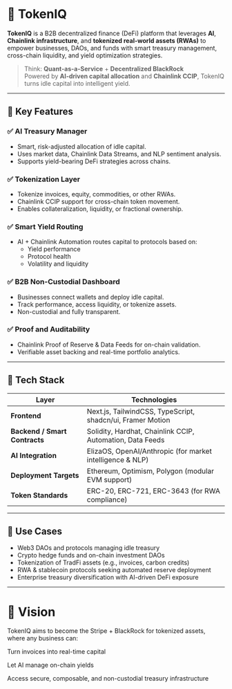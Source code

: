 # 🧠 TokenIQ

**TokenIQ** is a B2B decentralized finance (DeFi) platform that leverages **AI**, **Chainlink infrastructure**, and **tokenized real-world assets (RWAs)** to empower businesses, DAOs, and funds with smart treasury management, cross-chain liquidity, and yield optimization strategies.

> Think: **Quant-as-a-Service** + **Decentralized BlackRock**  
> Powered by **AI-driven capital allocation** and **Chainlink CCIP**, TokenIQ turns idle capital into intelligent yield.

---

## 🚀 Key Features

### ✅ AI Treasury Manager
- Smart, risk-adjusted allocation of idle capital.
- Uses market data, Chainlink Data Streams, and NLP sentiment analysis.
- Supports yield-bearing DeFi strategies across chains.

### ✅ Tokenization Layer
- Tokenize invoices, equity, commodities, or other RWAs.
- Chainlink CCIP support for cross-chain token movement.
- Enables collateralization, liquidity, or fractional ownership.

### ✅ Smart Yield Routing
- AI + Chainlink Automation routes capital to protocols based on:
  - Yield performance
  - Protocol health
  - Volatility and liquidity

### ✅ B2B Non-Custodial Dashboard
- Businesses connect wallets and deploy idle capital.
- Track performance, access liquidity, or tokenize assets.
- Non-custodial and fully transparent.

### ✅ Proof and Auditability
- Chainlink Proof of Reserve & Data Feeds for on-chain validation.
- Verifiable asset backing and real-time portfolio analytics.

---

## 🧩 Tech Stack

| Layer | Technologies |
|-------|--------------|
| **Frontend** | Next.js, TailwindCSS, TypeScript, shadcn/ui, Framer Motion |
| **Backend / Smart Contracts** | Solidity, Hardhat, Chainlink CCIP, Automation, Data Feeds |
| **AI Integration** | ElizaOS, OpenAI/Anthropic (for market intelligence & NLP) |
| **Deployment Targets** | Ethereum, Optimism, Polygon (modular EVM support) |
| **Token Standards** | ERC-20, ERC-721, ERC-3643 (for RWA compliance) |

---

## 🔗 Use Cases

- Web3 DAOs and protocols managing idle treasury
- Crypto hedge funds and on-chain investment DAOs
- Tokenization of TradFi assets (e.g., invoices, carbon credits)
- RWA & stablecoin protocols seeking automated reserve deployment
- Enterprise treasury diversification with AI-driven DeFi exposure

---


# 🧠 Vision
TokenIQ aims to become the Stripe + BlackRock for tokenized assets, where any business can:

Turn invoices into real-time capital

Let AI manage on-chain yields

Access secure, composable, and non-custodial treasury infrastructure
